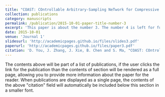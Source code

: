 ```yaml
---
title: "COAST: COntrollable Arbitrary-Sampling NeTwork for Compressive Sensing"
collection: publications
category: manuscripts
permalink: /publication/2015-10-01-paper-title-number-3
excerpt: 'This paper is about the number 3. The number 4 is left for future work.'
date: 2015-10-01
venue: 'Journal 1'
slidesurl: 'http://academicpages.github.io/files/slides3.pdf'
paperurl: 'http://academicpages.github.io/files/paper3.pdf'
citation: 'D. You, J. Zhang, J. Xie, B. Chen and S. Ma, "COAST: COntrollable Arbitrary-Sampling NeTwork for Compressive Sensing," in IEEE Transactions on Image Processing, vol. 30, pp. 6066-6080, 2021, doi: 10.1109/TIP.2021.3091834.'
---
```


The contents above will be part of a list of publications, if the user clicks the link for the publication than the contents of section will be rendered as a full page, allowing you to provide more information about the paper for the reader. When publications are displayed as a single page, the contents of the above "citation" field will automatically be included below this section in a smaller font.

